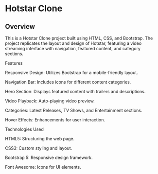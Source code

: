 # Hotstar Clone

## Overview

This is a Hotstar Clone project built using HTML, CSS, and Bootstrap. The project replicates the layout and design of Hotstar, featuring a video streaming interface with navigation, featured content, and category sections.

Features

Responsive Design: Utilizes Bootstrap for a mobile-friendly layout.

Navigation Bar: Includes icons for different content categories.

Hero Section: Displays featured content with trailers and descriptions.

Video Playback: Auto-playing video preview.

Categories: Latest Releases, TV Shows, and Entertainment sections.

Hover Effects: Enhancements for user interaction.

Technologies Used

HTML5: Structuring the web page.

CSS3: Custom styling and layout.

Bootstrap 5: Responsive design framework.

Font Awesome: Icons for UI elements.

